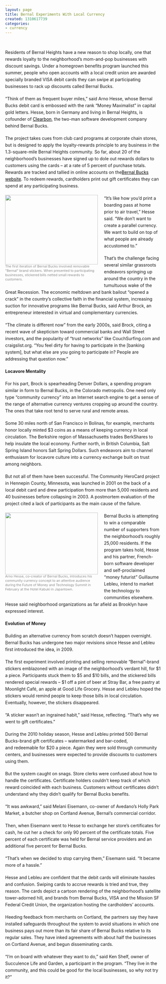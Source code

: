```yaml
---
layout: page
title: Bernal Experiments With Local Currency
created: 1310617739
categories:
- currency
---
```

<p>&nbsp;</p><p style="padding-top: 0px; padding-right: 0px; padding-bottom: 0px; padding-left: 0px; margin-top: 0px; margin-right: 0px; margin-bottom: 18px; margin-left: 0px; border-top-width: 0px; border-right-width: 0px; border-bottom-width: 0px; border-left-width: 0px; border-style: initial; border-color: initial; outline-width: 0px; outline-style: initial; outline-color: initial; font-size: 14px; vertical-align: baseline; background-image: initial; background-attachment: initial; background-origin: initial; background-clip: initial; background-color: transparent; line-height: 22px; background-position: initial initial; background-repeat: initial initial; ">Residents of Bernal Heights have a new reason to shop locally, one that rewards loyalty to the neighborhood’s mom-and-pop businesses with discount savings. Under a homegrown benefits program launched this summer, people who open accounts with a local credit union are awarded specially branded VISA debit cards they can swipe at participating businesses to rack up discounts called Bernal Bucks.</p><p style="padding-top: 0px; padding-right: 0px; padding-bottom: 0px; padding-left: 0px; margin-top: 0px; margin-right: 0px; margin-bottom: 18px; margin-left: 0px; border-top-width: 0px; border-right-width: 0px; border-bottom-width: 0px; border-left-width: 0px; border-style: initial; border-color: initial; outline-width: 0px; outline-style: initial; outline-color: initial; font-size: 14px; vertical-align: baseline; background-image: initial; background-attachment: initial; background-origin: initial; background-clip: initial; background-color: transparent; line-height: 22px; background-position: initial initial; background-repeat: initial initial; ">“Think of them as frequent buyer miles,” said Arno Hesse, whose Bernal Bucks debit card is embossed with the rank “Money Maximalist” in capital gold letters. Hesse, born in Germany and living in Bernal Heights, is cofounder of&nbsp;<a href="http://clearbon.com/" style="padding-top: 0px; padding-right: 0px; padding-bottom: 0px; padding-left: 0px; margin-top: 0px; margin-right: 0px; margin-bottom: 0px; margin-left: 0px; border-top-width: 0px; border-right-width: 0px; border-bottom-width: 0px; border-left-width: 0px; border-style: initial; border-color: initial; outline-width: 0px; outline-style: initial; outline-color: initial; font-size: 14px; vertical-align: baseline; background-image: initial; background-attachment: initial; background-origin: initial; background-clip: initial; background-color: transparent; color: rgb(0, 0, 0); background-position: initial initial; background-repeat: initial initial; " target="_blank">Clearbon</a>, the two-man software development company behind Bernal Bucks.</p><p style="padding-top: 0px; padding-right: 0px; padding-bottom: 0px; padding-left: 0px; margin-top: 0px; margin-right: 0px; margin-bottom: 18px; margin-left: 0px; border-top-width: 0px; border-right-width: 0px; border-bottom-width: 0px; border-left-width: 0px; border-style: initial; border-color: initial; outline-width: 0px; outline-style: initial; outline-color: initial; font-size: 14px; vertical-align: baseline; background-image: initial; background-attachment: initial; background-origin: initial; background-clip: initial; background-color: transparent; line-height: 22px; background-position: initial initial; background-repeat: initial initial; ">The project takes cues from club card programs at corporate chain stores, but is designed to apply the loyalty-rewards principle to any business in the 1.3-square-mile Bernal Heights community. So far, about 20 of the neighborhood’s businesses have signed up to dole out rewards dollars to customers using the cards –&nbsp;at a rate of 5 percent of purchase totals. Rewards are tracked and tallied in online accounts on the<a href="https://bernalbucks.clearbon.net/" style="padding-top: 0px; padding-right: 0px; padding-bottom: 0px; padding-left: 0px; margin-top: 0px; margin-right: 0px; margin-bottom: 0px; margin-left: 0px; border-top-width: 0px; border-right-width: 0px; border-bottom-width: 0px; border-left-width: 0px; border-style: initial; border-color: initial; outline-width: 0px; outline-style: initial; outline-color: initial; font-size: 14px; vertical-align: baseline; background-image: initial; background-attachment: initial; background-origin: initial; background-clip: initial; background-color: transparent; color: rgb(0, 0, 0); background-position: initial initial; background-repeat: initial initial; " target="_blank">Bernal Bucks website</a>. To redeem rewards, cardholders print out gift certificates they can spend at any participating business.</p><div class="wp-caption alignleft" id="attachment_127945" style="padding-top: 0px; padding-right: 0px; padding-bottom: 0px; padding-left: 0px; margin-top: 0px; margin-right: 10px; margin-bottom: 0px; margin-left: 0px; border-top-width: 0px; border-right-width: 0px; border-bottom-width: 0px; border-left-width: 0px; border-style: initial; border-color: initial; outline-width: 0px; outline-style: initial; outline-color: initial; font-size: 12px; vertical-align: baseline; background-image: initial; background-attachment: initial; background-origin: initial; background-clip: initial; background-color: transparent; float: left; width: 310px; background-position: initial initial; background-repeat: initial initial; "><a href="http://missionlocal.org/wp-content/uploads/2011/07/sticker1.jpg" style="padding-top: 0px; padding-right: 0px; padding-bottom: 0px; padding-left: 0px; margin-top: 0px; margin-right: 0px; margin-bottom: 0px; margin-left: 0px; border-top-width: 0px; border-right-width: 0px; border-bottom-width: 0px; border-left-width: 0px; border-style: initial; border-color: initial; outline-width: 0px; outline-style: initial; outline-color: initial; font-size: 12px; vertical-align: baseline; background-image: initial; background-attachment: initial; background-origin: initial; background-clip: initial; background-color: transparent; color: rgb(0, 0, 0); background-position: initial initial; background-repeat: initial initial; "><img alt="" class="size-medium wp-image-127945" height="225" src="http://missionlocal.org/wp-content/uploads/2011/07/sticker1-300x225.jpg" style="padding-top: 0px; padding-right: 0px; padding-bottom: 0px; padding-left: 0px; margin-top: 0px; margin-right: 0px; margin-bottom: 0px; margin-left: 0px; border-top-width: 0px; border-right-width: 0px; border-bottom-width: 0px; border-left-width: 0px; border-style: initial; border-color: initial; outline-width: 0px; outline-style: initial; outline-color: initial; font-size: 12px; vertical-align: baseline; background-image: initial; background-attachment: initial; background-origin: initial; background-clip: initial; background-color: transparent; background-position: initial initial; background-repeat: initial initial; " title="sticker1" width="300"></a><p class="wp-caption-text" style="padding-top: 0px; padding-right: 0px; padding-bottom: 0px; padding-left: 0px; margin-top: 0px; margin-right: 0px; margin-bottom: 18px; margin-left: 0px; border-top-width: 0px; border-right-width: 0px; border-bottom-width: 0px; border-left-width: 0px; border-style: initial; border-color: initial; outline-width: 0px; outline-style: initial; outline-color: initial; font-size: 0.9em; vertical-align: baseline; background-image: initial; background-attachment: initial; background-origin: initial; background-clip: initial; background-color: transparent; color: rgb(138, 138, 138); line-height: 1.3em; background-position: initial initial; background-repeat: initial initial; ">The first iteration of Bernal Bucks involved removable "Bernal" brand stickers. When presented to participating businesses, stickered bills netted small rewards to customers.</p></div><p style="padding-top: 0px; padding-right: 0px; padding-bottom: 0px; padding-left: 0px; margin-top: 0px; margin-right: 0px; margin-bottom: 18px; margin-left: 0px; border-top-width: 0px; border-right-width: 0px; border-bottom-width: 0px; border-left-width: 0px; border-style: initial; border-color: initial; outline-width: 0px; outline-style: initial; outline-color: initial; font-size: 14px; vertical-align: baseline; background-image: initial; background-attachment: initial; background-origin: initial; background-clip: initial; background-color: transparent; line-height: 22px; background-position: initial initial; background-repeat: initial initial; ">“It’s like how you’d print a boarding pass at home prior to air travel,” Hesse said. “We don’t want to create a parallel currency. We want to build on top of what people are already accustomed to.”</p><p style="padding-top: 0px; padding-right: 0px; padding-bottom: 0px; padding-left: 0px; margin-top: 0px; margin-right: 0px; margin-bottom: 18px; margin-left: 0px; border-top-width: 0px; border-right-width: 0px; border-bottom-width: 0px; border-left-width: 0px; border-style: initial; border-color: initial; outline-width: 0px; outline-style: initial; outline-color: initial; font-size: 14px; vertical-align: baseline; background-image: initial; background-attachment: initial; background-origin: initial; background-clip: initial; background-color: transparent; line-height: 22px; background-position: initial initial; background-repeat: initial initial; ">That’s the challenge facing several similar grassroots endeavors springing up around the country in the tumultuous wake of the Great Recession. The economic meltdown and bank bailout “opened a crack” in the country’s collective faith in the financial system, increasing suction for innovative programs like Bernal Bucks, said Arthur Brock, an entrepreneur interested in virtual and complementary currencies.</p><p style="padding-top: 0px; padding-right: 0px; padding-bottom: 0px; padding-left: 0px; margin-top: 0px; margin-right: 0px; margin-bottom: 18px; margin-left: 0px; border-top-width: 0px; border-right-width: 0px; border-bottom-width: 0px; border-left-width: 0px; border-style: initial; border-color: initial; outline-width: 0px; outline-style: initial; outline-color: initial; font-size: 14px; vertical-align: baseline; background-image: initial; background-attachment: initial; background-origin: initial; background-clip: initial; background-color: transparent; line-height: 22px; background-position: initial initial; background-repeat: initial initial; ">“The climate is different now” from the early 2000s, said Brock, citing a recent wave of skepticism toward commercial banks and Wall Street investors, and the popularity of “trust networks” like CouchSurfing.com and craigslist.org. “You feel dirty for having to participate in the [banking system], but what else are you going to participate in? People are addressing that question now.”</p><p style="padding-top: 0px; padding-right: 0px; padding-bottom: 0px; padding-left: 0px; margin-top: 0px; margin-right: 0px; margin-bottom: 18px; margin-left: 0px; border-top-width: 0px; border-right-width: 0px; border-bottom-width: 0px; border-left-width: 0px; border-style: initial; border-color: initial; outline-width: 0px; outline-style: initial; outline-color: initial; font-size: 14px; vertical-align: baseline; background-image: initial; background-attachment: initial; background-origin: initial; background-clip: initial; background-color: transparent; line-height: 22px; background-position: initial initial; background-repeat: initial initial; "><strong style="padding-top: 0px; padding-right: 0px; padding-bottom: 0px; padding-left: 0px; margin-top: 0px; margin-right: 0px; margin-bottom: 0px; margin-left: 0px; border-top-width: 0px; border-right-width: 0px; border-bottom-width: 0px; border-left-width: 0px; border-style: initial; border-color: initial; outline-width: 0px; outline-style: initial; outline-color: initial; font-size: 14px; vertical-align: baseline; background-image: initial; background-attachment: initial; background-origin: initial; background-clip: initial; background-color: transparent; background-position: initial initial; background-repeat: initial initial; ">Locavore Mentality</strong></p><p style="padding-top: 0px; padding-right: 0px; padding-bottom: 0px; padding-left: 0px; margin-top: 0px; margin-right: 0px; margin-bottom: 18px; margin-left: 0px; border-top-width: 0px; border-right-width: 0px; border-bottom-width: 0px; border-left-width: 0px; border-style: initial; border-color: initial; outline-width: 0px; outline-style: initial; outline-color: initial; font-size: 14px; vertical-align: baseline; background-image: initial; background-attachment: initial; background-origin: initial; background-clip: initial; background-color: transparent; line-height: 22px; background-position: initial initial; background-repeat: initial initial; ">For his part, Brock is spearheading Denver Dollars, a spending program similar in form to Bernal Bucks, in the Colorado metropolis. One need only type “community currency” into an Internet search engine to get a sense of the range of alternative currency ventures cropping up around the country. The ones that take root tend to serve rural and remote areas.</p><p style="padding-top: 0px; padding-right: 0px; padding-bottom: 0px; padding-left: 0px; margin-top: 0px; margin-right: 0px; margin-bottom: 18px; margin-left: 0px; border-top-width: 0px; border-right-width: 0px; border-bottom-width: 0px; border-left-width: 0px; border-style: initial; border-color: initial; outline-width: 0px; outline-style: initial; outline-color: initial; font-size: 14px; vertical-align: baseline; background-image: initial; background-attachment: initial; background-origin: initial; background-clip: initial; background-color: transparent; line-height: 22px; background-position: initial initial; background-repeat: initial initial; ">Some 30 miles north of San Francisco in Bolinas, for example, merchants honor locally minted $3 coins as a means of keeping currency in local circulation. The Berkshire region of Massachusetts trades BerkShares to help insulate the local economy. Further north, in British Columbia, Salt Spring Island honors Salt Spring Dollars. Such endeavors aim to channel enthusiasm for locavore culture into a currency exchange built on trust among neighbors.</p><p style="padding-top: 0px; padding-right: 0px; padding-bottom: 0px; padding-left: 0px; margin-top: 0px; margin-right: 0px; margin-bottom: 18px; margin-left: 0px; border-top-width: 0px; border-right-width: 0px; border-bottom-width: 0px; border-left-width: 0px; border-style: initial; border-color: initial; outline-width: 0px; outline-style: initial; outline-color: initial; font-size: 14px; vertical-align: baseline; background-image: initial; background-attachment: initial; background-origin: initial; background-clip: initial; background-color: transparent; line-height: 22px; background-position: initial initial; background-repeat: initial initial; ">But not all of them have been successful. The Community HeroCard project in Hennepin County, Minnesota, was launched in 2001 on the back of a local debit card and drew participation from more than 5,000 residents and 40 businesses before collapsing in 2003. A postmortem evaluation of the project cited a lack of participants as the main cause of the failure.</p><div class="wp-caption alignleft" id="attachment_127947" style="padding-top: 0px; padding-right: 0px; padding-bottom: 0px; padding-left: 0px; margin-top: 0px; margin-right: 10px; margin-bottom: 0px; margin-left: 0px; border-top-width: 0px; border-right-width: 0px; border-bottom-width: 0px; border-left-width: 0px; border-style: initial; border-color: initial; outline-width: 0px; outline-style: initial; outline-color: initial; font-size: 12px; vertical-align: baseline; background-image: initial; background-attachment: initial; background-origin: initial; background-clip: initial; background-color: transparent; float: left; width: 310px; background-position: initial initial; background-repeat: initial initial; "><a href="http://missionlocal.org/wp-content/uploads/2011/07/Hesse1.jpg" style="padding-top: 0px; padding-right: 0px; padding-bottom: 0px; padding-left: 0px; margin-top: 0px; margin-right: 0px; margin-bottom: 0px; margin-left: 0px; border-top-width: 0px; border-right-width: 0px; border-bottom-width: 0px; border-left-width: 0px; border-style: initial; border-color: initial; outline-width: 0px; outline-style: initial; outline-color: initial; font-size: 12px; vertical-align: baseline; background-image: initial; background-attachment: initial; background-origin: initial; background-clip: initial; background-color: transparent; color: rgb(0, 0, 0); background-position: initial initial; background-repeat: initial initial; "><img alt="" class="size-medium wp-image-127947" height="200" src="http://missionlocal.org/wp-content/uploads/2011/07/Hesse1-300x200.jpg" style="padding-top: 0px; padding-right: 0px; padding-bottom: 0px; padding-left: 0px; margin-top: 0px; margin-right: 0px; margin-bottom: 0px; margin-left: 0px; border-top-width: 0px; border-right-width: 0px; border-bottom-width: 0px; border-left-width: 0px; border-style: initial; border-color: initial; outline-width: 0px; outline-style: initial; outline-color: initial; font-size: 12px; vertical-align: baseline; background-image: initial; background-attachment: initial; background-origin: initial; background-clip: initial; background-color: transparent; background-position: initial initial; background-repeat: initial initial; " title="Hesse1" width="300"></a><p class="wp-caption-text" style="padding-top: 0px; padding-right: 0px; padding-bottom: 0px; padding-left: 0px; margin-top: 0px; margin-right: 0px; margin-bottom: 18px; margin-left: 0px; border-top-width: 0px; border-right-width: 0px; border-bottom-width: 0px; border-left-width: 0px; border-style: initial; border-color: initial; outline-width: 0px; outline-style: initial; outline-color: initial; font-size: 0.9em; vertical-align: baseline; background-image: initial; background-attachment: initial; background-origin: initial; background-clip: initial; background-color: transparent; color: rgb(138, 138, 138); line-height: 1.3em; background-position: initial initial; background-repeat: initial initial; ">Arno Hesse, co-creator of Bernal Bucks, introduces his community currency concept to an attentive audience during the Future of Money and Technology Summit in February at the Hotel Kabuki in Japantown.</p></div><p style="padding-top: 0px; padding-right: 0px; padding-bottom: 0px; padding-left: 0px; margin-top: 0px; margin-right: 0px; margin-bottom: 18px; margin-left: 0px; border-top-width: 0px; border-right-width: 0px; border-bottom-width: 0px; border-left-width: 0px; border-style: initial; border-color: initial; outline-width: 0px; outline-style: initial; outline-color: initial; font-size: 14px; vertical-align: baseline; background-image: initial; background-attachment: initial; background-origin: initial; background-clip: initial; background-color: transparent; line-height: 22px; background-position: initial initial; background-repeat: initial initial; ">Bernal Bucks is attempting to win a comparable number of supporters from the neighborhood’s roughly 25,000 residents. If the program takes hold, Hesse and his partner, French-born software developer and self-proclaimed “money futurist” Guillaume Lebleu, intend to market the technology to communities elsewhere. Hesse said neighborhood organizations as far afield as Brooklyn have expressed interest.</p><p style="padding-top: 0px; padding-right: 0px; padding-bottom: 0px; padding-left: 0px; margin-top: 0px; margin-right: 0px; margin-bottom: 18px; margin-left: 0px; border-top-width: 0px; border-right-width: 0px; border-bottom-width: 0px; border-left-width: 0px; border-style: initial; border-color: initial; outline-width: 0px; outline-style: initial; outline-color: initial; font-size: 14px; vertical-align: baseline; background-image: initial; background-attachment: initial; background-origin: initial; background-clip: initial; background-color: transparent; line-height: 22px; background-position: initial initial; background-repeat: initial initial; "><strong style="padding-top: 0px; padding-right: 0px; padding-bottom: 0px; padding-left: 0px; margin-top: 0px; margin-right: 0px; margin-bottom: 0px; margin-left: 0px; border-top-width: 0px; border-right-width: 0px; border-bottom-width: 0px; border-left-width: 0px; border-style: initial; border-color: initial; outline-width: 0px; outline-style: initial; outline-color: initial; font-size: 14px; vertical-align: baseline; background-image: initial; background-attachment: initial; background-origin: initial; background-clip: initial; background-color: transparent; background-position: initial initial; background-repeat: initial initial; ">Evolution of Money</strong></p><p style="padding-top: 0px; padding-right: 0px; padding-bottom: 0px; padding-left: 0px; margin-top: 0px; margin-right: 0px; margin-bottom: 18px; margin-left: 0px; border-top-width: 0px; border-right-width: 0px; border-bottom-width: 0px; border-left-width: 0px; border-style: initial; border-color: initial; outline-width: 0px; outline-style: initial; outline-color: initial; font-size: 14px; vertical-align: baseline; background-image: initial; background-attachment: initial; background-origin: initial; background-clip: initial; background-color: transparent; line-height: 22px; background-position: initial initial; background-repeat: initial initial; ">Building an alternative currency from scratch doesn’t happen overnight. Bernal Bucks has undergone two major revisions since Hesse and Lebleu first introduced the idea, in 2009.</p><p style="padding-top: 0px; padding-right: 0px; padding-bottom: 0px; padding-left: 0px; margin-top: 0px; margin-right: 0px; margin-bottom: 18px; margin-left: 0px; border-top-width: 0px; border-right-width: 0px; border-bottom-width: 0px; border-left-width: 0px; border-style: initial; border-color: initial; outline-width: 0px; outline-style: initial; outline-color: initial; font-size: 14px; vertical-align: baseline; background-image: initial; background-attachment: initial; background-origin: initial; background-clip: initial; background-color: transparent; line-height: 22px; background-position: initial initial; background-repeat: initial initial; ">The first experiment involved printing and selling removable “Bernal”-brand stickers emblazoned with an image of the neighborhood’s verdant hill, for $1 a piece. Participants stuck them to $5 and $10 bills, and the stickered bills rendered special rewards –&nbsp;$1 off a pint of beer at Stray Bar, a free pastry at Moonlight Café, an apple at Good Life Grocery. Hesse and Lebleu hoped the stickers would remind people to keep those bills in local circulation. Eventually, however, the stickers disappeared.</p><p style="padding-top: 0px; padding-right: 0px; padding-bottom: 0px; padding-left: 0px; margin-top: 0px; margin-right: 0px; margin-bottom: 18px; margin-left: 0px; border-top-width: 0px; border-right-width: 0px; border-bottom-width: 0px; border-left-width: 0px; border-style: initial; border-color: initial; outline-width: 0px; outline-style: initial; outline-color: initial; font-size: 14px; vertical-align: baseline; background-image: initial; background-attachment: initial; background-origin: initial; background-clip: initial; background-color: transparent; line-height: 22px; background-position: initial initial; background-repeat: initial initial; ">“A sticker wasn’t an ingrained habit,” said Hesse, reflecting. “That’s why we went to gift certificates.”</p><p style="padding-top: 0px; padding-right: 0px; padding-bottom: 0px; padding-left: 0px; margin-top: 0px; margin-right: 0px; margin-bottom: 18px; margin-left: 0px; border-top-width: 0px; border-right-width: 0px; border-bottom-width: 0px; border-left-width: 0px; border-style: initial; border-color: initial; outline-width: 0px; outline-style: initial; outline-color: initial; font-size: 14px; vertical-align: baseline; background-image: initial; background-attachment: initial; background-origin: initial; background-clip: initial; background-color: transparent; line-height: 22px; background-position: initial initial; background-repeat: initial initial; ">During the 2010 holiday season, Hesse and Lebleu printed 500 Bernal Bucks-brand gift certificates –&nbsp;watermarked and bar-coded, and&nbsp;redeemable for $20 a piece. Again they were sold through community centers, and businesses were expected to provide discounts to customers using them.</p><p style="padding-top: 0px; padding-right: 0px; padding-bottom: 0px; padding-left: 0px; margin-top: 0px; margin-right: 0px; margin-bottom: 18px; margin-left: 0px; border-top-width: 0px; border-right-width: 0px; border-bottom-width: 0px; border-left-width: 0px; border-style: initial; border-color: initial; outline-width: 0px; outline-style: initial; outline-color: initial; font-size: 14px; vertical-align: baseline; background-image: initial; background-attachment: initial; background-origin: initial; background-clip: initial; background-color: transparent; line-height: 22px; background-position: initial initial; background-repeat: initial initial; ">But the system caught on snags. Store clerks were confused about how to handle the certificates. Certificate holders couldn’t keep track of which reward coincided with each business. Customers without certificates didn’t understand why they didn’t qualify for Bernal Bucks benefits.</p><p style="padding-top: 0px; padding-right: 0px; padding-bottom: 0px; padding-left: 0px; margin-top: 0px; margin-right: 0px; margin-bottom: 18px; margin-left: 0px; border-top-width: 0px; border-right-width: 0px; border-bottom-width: 0px; border-left-width: 0px; border-style: initial; border-color: initial; outline-width: 0px; outline-style: initial; outline-color: initial; font-size: 14px; vertical-align: baseline; background-image: initial; background-attachment: initial; background-origin: initial; background-clip: initial; background-color: transparent; line-height: 22px; background-position: initial initial; background-repeat: initial initial; ">“It was awkward,” said Melani Eisemann, co-owner of Avedano’s Holly Park Market, a butcher shop on Cortland Avenue, Bernal’s commercial corridor.</p><p style="padding-top: 0px; padding-right: 0px; padding-bottom: 0px; padding-left: 0px; margin-top: 0px; margin-right: 0px; margin-bottom: 18px; margin-left: 0px; border-top-width: 0px; border-right-width: 0px; border-bottom-width: 0px; border-left-width: 0px; border-style: initial; border-color: initial; outline-width: 0px; outline-style: initial; outline-color: initial; font-size: 14px; vertical-align: baseline; background-image: initial; background-attachment: initial; background-origin: initial; background-clip: initial; background-color: transparent; line-height: 22px; background-position: initial initial; background-repeat: initial initial; ">Then, when Eisemann went to Hesse to exchange her store’s certificates for cash, he cut her a check for only 90 percent of the certificate totals. Five percent of each certificate was held for Bernal service providers and an additional five percent for Bernal Bucks.</p><p style="padding-top: 0px; padding-right: 0px; padding-bottom: 0px; padding-left: 0px; margin-top: 0px; margin-right: 0px; margin-bottom: 18px; margin-left: 0px; border-top-width: 0px; border-right-width: 0px; border-bottom-width: 0px; border-left-width: 0px; border-style: initial; border-color: initial; outline-width: 0px; outline-style: initial; outline-color: initial; font-size: 14px; vertical-align: baseline; background-image: initial; background-attachment: initial; background-origin: initial; background-clip: initial; background-color: transparent; line-height: 22px; background-position: initial initial; background-repeat: initial initial; ">“That’s when we decided to stop carrying them,” Eisemann said. “It became more of a hassle.”</p><p style="padding-top: 0px; padding-right: 0px; padding-bottom: 0px; padding-left: 0px; margin-top: 0px; margin-right: 0px; margin-bottom: 18px; margin-left: 0px; border-top-width: 0px; border-right-width: 0px; border-bottom-width: 0px; border-left-width: 0px; border-style: initial; border-color: initial; outline-width: 0px; outline-style: initial; outline-color: initial; font-size: 14px; vertical-align: baseline; background-image: initial; background-attachment: initial; background-origin: initial; background-clip: initial; background-color: transparent; line-height: 22px; background-position: initial initial; background-repeat: initial initial; ">Hesse and Lebleu are confident that the debit cards will eliminate hassles and confusion. Swiping cards to accrue rewards is tried and true, they reason. The cards depict a cartoon rendering of the neighborhood’s satellite tower-adorned hill, and brands from Bernal Bucks, VISA and the Mission SF Federal Credit Union, the organization hosting the cardholders’ accounts.</p><p style="padding-top: 0px; padding-right: 0px; padding-bottom: 0px; padding-left: 0px; margin-top: 0px; margin-right: 0px; margin-bottom: 18px; margin-left: 0px; border-top-width: 0px; border-right-width: 0px; border-bottom-width: 0px; border-left-width: 0px; border-style: initial; border-color: initial; outline-width: 0px; outline-style: initial; outline-color: initial; font-size: 14px; vertical-align: baseline; background-image: initial; background-attachment: initial; background-origin: initial; background-clip: initial; background-color: transparent; line-height: 22px; background-position: initial initial; background-repeat: initial initial; ">Heeding feedback from merchants on Cortland, the partners say they have installed safeguards throughout the system to avoid situations in which one business pays out more than its fair share of Bernal Bucks relative to its regular sales. They have inked agreements with about half the businesses on Cortland Avenue, and begun disseminating cards.</p><p style="padding-top: 0px; padding-right: 0px; padding-bottom: 0px; padding-left: 0px; margin-top: 0px; margin-right: 0px; margin-bottom: 18px; margin-left: 0px; border-top-width: 0px; border-right-width: 0px; border-bottom-width: 0px; border-left-width: 0px; border-style: initial; border-color: initial; outline-width: 0px; outline-style: initial; outline-color: initial; font-size: 14px; vertical-align: baseline; background-image: initial; background-attachment: initial; background-origin: initial; background-clip: initial; background-color: transparent; line-height: 22px; background-position: initial initial; background-repeat: initial initial; ">“I’m on board with whatever they want to do,” said Ken Shelf, owner of Succulence Life and Garden, a participant in the program. “They live in the community, and this could be good for the local businesses, so why not try it?”</p>
